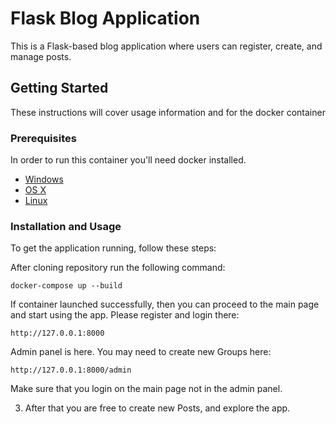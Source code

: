 # Flask Blog Application

This is a Flask-based blog application where users can register, create, and manage posts.

## Getting Started

These instructions will cover usage information and for the docker container 

### Prerequisites

In order to run this container you'll need docker installed.

* [Windows](https://docs.docker.com/windows/started)
* [OS X](https://docs.docker.com/mac/started/)
* [Linux](https://docs.docker.com/linux/started/)

### Installation and Usage

To get the application running, follow these steps:

After cloning repository run the following command:

```shell
docker-compose up --build
```

If container launched successfully, then you can proceed to the main page and start using the app. Please register and login there:

```shell
http://127.0.0.1:8000
```

Admin panel is here. You may need to create new Groups here:
```shell
http://127.0.0.1:8000/admin
```
Make sure that you login on the main page not in the admin panel.

3. After that you are free to create new Posts, and explore the app.